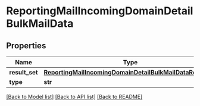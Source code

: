 # ReportingMailIncomingDomainDetailBulkMailData

## Properties
Name | Type | Description | Notes
------------ | ------------- | ------------- | -------------
**result_set** | [**ReportingMailIncomingDomainDetailBulkMailDataResultSet**](ReportingMailIncomingDomainDetailBulkMailDataResultSet.md) |  | [optional] 
**type** | **str** |  | [optional] 

[[Back to Model list]](../README.md#documentation-for-models) [[Back to API list]](../README.md#documentation-for-api-endpoints) [[Back to README]](../README.md)


